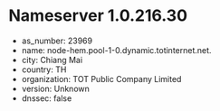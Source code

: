 # Nameserver 1.0.216.30

* as_number: 23969
* name: node-hem.pool-1-0.dynamic.totinternet.net.
* city: Chiang Mai
* country: TH
* organization: TOT Public Company Limited
* version: Unknown
* dnssec: false
